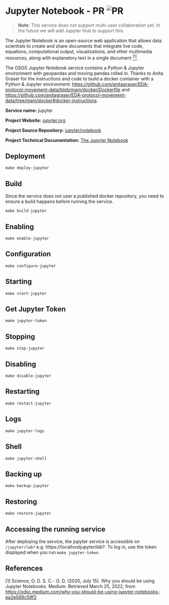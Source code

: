 # Jupyter Notebook - PR ![PR](https://img.shields.io/badge/pr-green?style=for-the-badge)

> **Note**: This service does not support multi-user collaboration yet. In the future we will add Jupyter Hub to support this.

The Jupyter Notebook is an open-source web application that allows data scientists to create and share documents that integrate live code, equations, computational output, visualizations, and other multimedia resources, along with explanatory text in a single document [<sup>[1]</sup>](#1).

The OSGS Jupyter Notebook service contains a Python & Jupyter environment with geopandas and moving pandas rolled in. Thanks to Anita Graser for the instructions and code to build a docker container with a Python & Jupyter environment: https://github.com/anitagraser/EDA-protocol-movement-data/blob/main/docker/Dockerfile and https://github.com/anitagraser/EDA-protocol-movement-data/tree/main/docker#docker-instructions.

**Service name:** jupyter

**Project Website:** [jupyter.org](https://jupyter.org/)

**Project Source Repository:** [jupyter/notebook](https://github.com/jupyter/notebook)

**Project Technical Documentation:** [The Jupyter Notebook](https://jupyter-notebook.readthedocs.io/en/latest/)

## Deployment 

```
make deploy-jupyter
```

## Build 

Since the service does not user a published docker repository, you need to ensure a build happens before running the service. 

```
make build-jupyter
```

## Enabling

```
make enable-jupyter
```

## Configuration 

```
make configure-jupyter
```

## Starting

```
make start-jupyter
```

## Get Jupyter Token

```
make jupyter-token
```
## Stopping

```
make stop-jupyter
```

## Disabling

```
make disable-jupyter
```

## Restarting

```
make restart-jupyter
```

## Logs

```
make jupyter-logs
```

## Shell

```
make jupyter-shell
```

## Backing up

```
make backup-jupyter
```

## Restoring 

```
make restore-jupyter
```

## Accessing the running service

After deploying the service, the jupyter service is accessible on `/jupyter/lab?` e.g. https://localhostjupyter/lab?. To log in, use the token displayed when you run `make jupyter-token`.

## References

<a id="1">[1]</a> Science, O. D. S. C.- O. D. (2020, July 15). Why you should be using Jupyter Notebooks. Medium. Retrieved March 25, 2022, from https://odsc.medium.com/why-you-should-be-using-jupyter-notebooks-ea2e568c59f2 